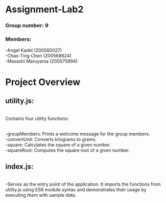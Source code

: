 # Assignment-Lab2

### Group number: 9
### Members:
-Angel Kadel (200560027)
</br>-Chao-Ting Chen (200568624)
</br>-Masashi Maruyama (200575894)

# Project Overview
## utility.js:
</br> Contains four utility functions:

</br>-groupMembers: Prints a welcome message for the group members.
</br>-convertUnit: Converts kilograms to grams.
</br>-square: Calculates the square of a given number.
</br>-squareRoot: Computes the square root of a given number.

## index.js:
</br>-Serves as the entry point of the application. It imports the functions from utility.js using ES6 module syntax and demonstrates their usage by executing them with sample data.
